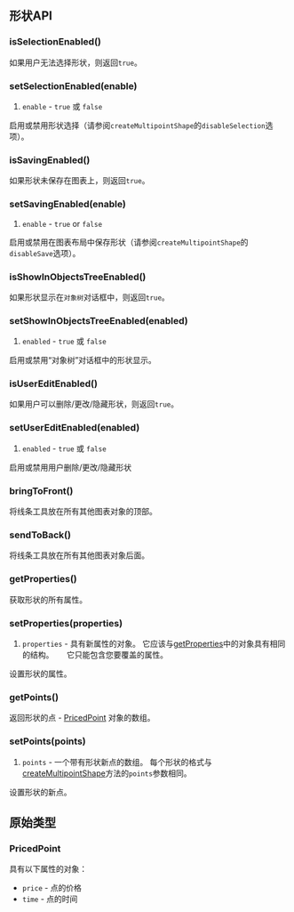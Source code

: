 ## 形状API

### isSelectionEnabled()

如果用户无法选择形状，则返回`true`。

### setSelectionEnabled(enable)

1. `enable` - `true` 或 `false`

启用或禁用形状选择（请参阅`createMultipointShape`的`disableSelection`选项）。

### isSavingEnabled()

如果形状未保存在图表上，则返回`true`。

### setSavingEnabled(enable)

1. `enable` - `true` or `false`

启用或禁用在图表布局中保存形状（请参阅`createMultipointShape`的`disableSave`选项）。

### isShowInObjectsTreeEnabled()

如果形状显示在`对象树`对话框中，则返回`true`。

### setShowInObjectsTreeEnabled(enabled)

1. `enabled` - `true` 或 `false`

启用或禁用“对象树”对话框中的形状显示。

### isUserEditEnabled()

如果用户可以删除/更改/隐藏形状，则返回`true`。

### setUserEditEnabled(enabled)

1. `enabled` - `true` 或 `false`

启用或禁用用户删除/更改/隐藏形状

### bringToFront()

将线条工具放在所有其他图表对象的顶部。

### sendToBack()

将线条工具放在所有其他图表对象后面。

### getProperties()

获取形状的所有属性。

### setProperties(properties)

1. `properties` - 具有新属性的对象。 它应该与[getProperties](#getproperties)中的对象具有相同的结构。
     它只能包含您要覆盖的属性。

设置形状的属性。

### getPoints()

返回形状的点 - [PricedPoint](#pricedpoint) 对象的数组。

### setPoints(points)

1. `points` - 一个带有形状新点的数组。 每个形状的格式与[createMultipointShape](Chart-Methods.md#createmultipointshapepoints-options)方法的`points`参数相同。

设置形状的新点。

## 原始类型

### PricedPoint

具有以下属性的对象：

* `price` - 点的价格
* `time` - 点的时间
